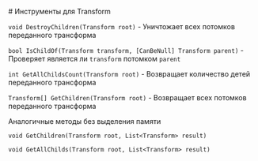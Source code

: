 ﻿﻿# Инструменты для Transform

`void DestroyChildren(Transform root)` - Уничтожает всех потомков переданного трансформа

`bool IsChildOf(Transform transform, [CanBeNull] Transform parent)` - Проверяет является ли `transform` потомком `parent`

`int GetAllChildsCount(Transform root)` - Возвращает количество детей переданного трансформа

`Transform[] GetChildren(Transform root)` - Возвращает всех потомков переданного трансформа

Аналогичные методы без выделения памяти

`void GetChildren(Transform root, List<Transform> result)`

`void GetAllChilds(Transform root, List<Transform> result)`